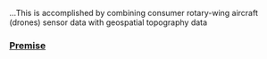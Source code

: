 ...This is accomplished by combining consumer rotary-wing aircraft (drones) sensor data with geospatial topography data

### [Premise](https://github.com/mkrupczak3/OpenAthena#premise)
